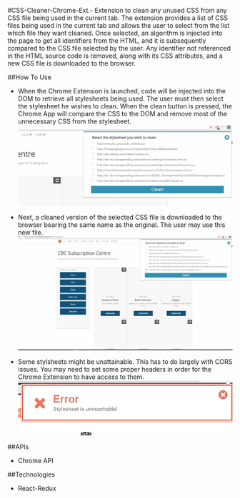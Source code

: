 
#CSS-Cleaner-Chrome-Ext.-
Extension to clean any unused CSS from any CSS file being used in the current tab. The extension provides a list of CSS files being used in the current tab and allows the user to select from the list which file they want cleaned. Once selected, an algorithm is injected into the page to get all identifiers from the HTML, and it is subsequently compared to the CSS file selected by the user. Any identifier not referenced in the HTML source code is removed, along with its CSS attributes, and a new CSS file is downloaded to the browser.

##How To Use
* When the Chrome Extension is launched, code will be injected into the DOM to retrieve all stylesheets being used. The user must then select the stylesheet he wishes to clean. When the clean button is pressed, the Chrome App will compare the CSS to the DOM and remove most of the unnecessary CSS from the stylesheet.  
![Alt text](/gifs/step2.gif)

* Next, a cleaned version of the selected CSS file is downloaded to the browser bearing the same name as the original. The user may use this new file.  
![Alt text](/gifs/step3.gif)

* Some stylsheets might be unattainable. This has to do largely with CORS issues. You may need to set some proper headers in order for the Chrome Extension to have access to them.
![Alt text](/gifs/step4.gif)

##APIs
* Chrome API

##Technologies
* React-Redux

